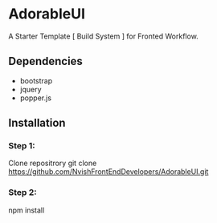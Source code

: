 # AdorableUI
A Starter Template [ Build System ] for Fronted Workflow.

## Dependencies

- bootstrap
- jquery
- popper.js

## Installation

### Step 1:

Clone repositrory
git clone https://github.com/NvishFrontEndDevelopers/AdorableUI.git

### Step 2: 

npm install


